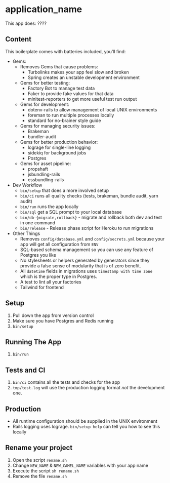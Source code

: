 # application_name

This app does: ????

## Content

This boilerplate comes with batteries included, you’ll find:

* Gems:
  * Removes Gems that cause problems:
    - Turbolinks makes your app feel slow and broken
    - Spring creates an unstable development environment
  * Gems for better testing:
    - Factory Bot to manage test data
    - Faker to provide fake values for that data
    - minitest-reporters to get more useful test run output
  * Gems for development:
    - dotenv-rails to allow management of local UNIX environments
    - foreman to run multiple processes locally
    - standard for no-brainer style guide
  * Gems for managing security issues:
    - Brakeman
    - bundler-audit
  * Gems for better production behavior:
    - lograge for single-line logging
    - sidekiq for background jobs
    - Postgres
  * Gems for asset pipeline:
    -  propshaft
    -  jsbundling-rails
    -  cssbundling-rails
* Dev Workflow
  - `bin/setup` that does a more involved setup
  - `bin/ci` runs all quality checks (tests, brakeman, bundle audit, yarn audit)
  - `bin/run` runs the app locally
  - `bin/sql` get a SQL prompt to your local database
  - `bin/db-{migrate,rollback}` - migrate and rollback  both dev and test in one command
  - `bin/release` - Release phase script for Heroku to run migrations
* Other Things
  - Removes `config/database.yml` and `config/secrets.yml` because your app will get all configuration from `ENV`
  - SQL-based schema management so you can use any feature of Postgres you like
  - No stylesheets or helpers generated by generators since they provide a false sense of modularity that is of
  zero benefit.
  - All `datetime` fields in migrations uses `timestamp with time zone` which is the proper type in Postgres.
  - A test to lint all your factories
  - Tailwind for frontend
## Setup

1. Pull down the app from version control
2. Make sure you have Postgres and Redis running
3. `bin/setup`

## Running The App

1. `bin/run`

## Tests and CI

1. `bin/ci` contains all the tests and checks for the app
1. `tmp/test.log` will use the production logging format
    *not* the development one.

## Production

* All runtime configuration should be supplied
  in the UNIX environment
* Rails logging uses lograge. `bin/setup help`
  can tell you how to see this locally


## Rename your project
1. Open the script `rename.sh`
2. Change `NEW_NAME` & `NEW_CAMEL_NAME` variables with your app name
3. Execute the script `sh rename.sh`
3. Remove the file `rename.sh`
